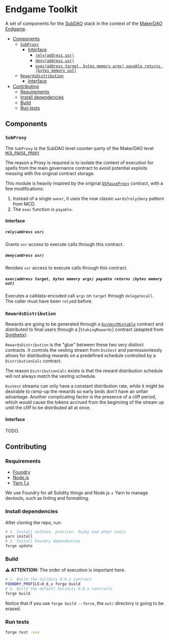 # Endgame Toolkit

A set of components for the [SubDAO](https://endgame.makerdao.com/subdaos/overview) stack in the context of the
[MakerDAO Endgame](https://endgame.makerdao.com/).

<!-- vim-markdown-toc GFM -->

- [Components](#components)
  - [`SubProxy`](#subproxy)
    - [Interface](#interface)
      - [`rely(address usr)`](#relyaddress-usr)
      - [`deny(address usr)`](#denyaddress-usr)
      - [`exec(address target, bytes memory args) payable returns (bytes memory out)`](#execaddress-target-bytes-memory-args-payable-returns-bytes-memory-out)
  - [`RewardsDistribution`](#rewardsdistribution)
    - [Interface](#interface-1)
- [Contributing](#contributing)
  - [Requirements](#requirements)
  - [Install dependencies](#install-dependencies)
  - [Build](#build)
  - [Run tests](#run-tests)

<!-- vim-markdown-toc -->

## Components

### `SubProxy`

The `SubProxy` is the SubDAO level counter-party of the MakerDAO level [`MCD_PAUSE_PROXY`][mcd-pause-proxy]

The reason a Proxy is required is to isolate the context of execution for spells from the main governance contract to
avoid potential exploits messing with the original contract storage.

This module is heavily inspired by the original [`DSPauseProxy`][ds-pause-proxy] contract, with a few modifications:

1. Instead of a single `owner`, it uses the now classic `wards`/`rely`/`deny` pattern from MCD.
2. The `exec` function is `payable`.

#### Interface

##### `rely(address usr)`

Grants `usr` access to execute calls through this contract.

##### `deny(address usr)`

Revokes `usr` access to execute calls through this contract.

##### `exec(address target, bytes memory args) payable returns (bytes memory out)`

Executes a calldata-encoded call `args` on `target` through `delegatecall`.  
The caller must have been `rely`ed before.

### `RewardsDistribution`

Rewards are going to be generated through a [`DssVestMintable`][dss-vest] contract and distributed to final users
through a [`StakingRewards`] contract (adapted from [Synthetix][staking-rewards]).

`RewardsDistribution` is the "glue" between these two very distinct contracts. It controls the vesting stream from
`DssVest` and permissionlessly allows for distributing rewards on a predefined schedule controlled by a
`DistributionCalc` contract.

The reason `DistributionCalc` exists is that the reward distribution schedule will not always match the vesting
schedule.

`DssVest` streams can only have a constant distribution rate, while it might be desirable to ramp-up the
rewards so early birds don't have an unfair advantage. Another complicating factor is the presence of a cliff period,
which would cause the tokens accrued from the beginning of the stream up until the cliff to be distributed all at once.

#### Interface

TODO.

## Contributing

### Requirements

- [Foundry](https://github.com/foundry-rs/foundry)
- [Node.js](https://nodejs.org/)
- [Yarn 1.x](https://classic.yarnpkg.com/lang/en/)

We use Foundry for all Solidity things and Node.js + Yarn to manage devtools, such as linting and formatting.

### Install dependencies

After cloning the repo, run:

```bash
# 1. Install solhint, prettier, husky and other tools
yarn install
# 2. Install Foundry dependencies
forge update
```

### Build

**⚠️ ATTENTION:** The order of execution is important here.

```bash
# 1. Build the Solidity 0.6.x contract
FOUNDRY_PROFILE=0_6_x forge build
# 2. Build the default Solidity 0.8.x contracts
forge build
```

Notice that if you use `forge build --force`, the `out/` directory is going to be erased.

### Run tests

```bash
forge test -vvv
```

[mcd-pause-proxy]: https://etherscan.io/address/0xbe8e3e3618f7474f8cb1d074a26affef007e98fb#code
[dss-vest]: https://github.com/makerdao/dss-vest/blob/19a9d663bb3a2737f1f0c763365f1dfc6788aad2/src/DssVest.sol#L223-L225
[ds-pause-proxy]: https://github.com/makerdao/ds-pause/blob/5e798dd96bfaac978cd9fe3c0259b486e8afd213/src/pause.sol#L139-L154
[staking-rewards]: https://github.com/Synthetixio/synthetix/blob/098b7f58a65fab5c2608d1d7e9c8bd56fdcc50d3/contracts/StakingRewards.sol#L9

